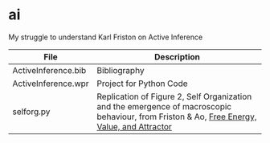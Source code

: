 # ai
My struggle to understand Karl Friston on Active Inference

File|Description
-------------------|-------------------------------------------------
ActiveInference.bib|Bibliography
ActiveInference.wpr|Project for Python Code
selforg.py|Replication of Figure 2, Self Organization and the emergence of macroscopic behaviour, from Friston & Ao, [Free Energy, Value, and Attractor](https://www.hindawi.com/journals/cmmm/2012/937860/)
